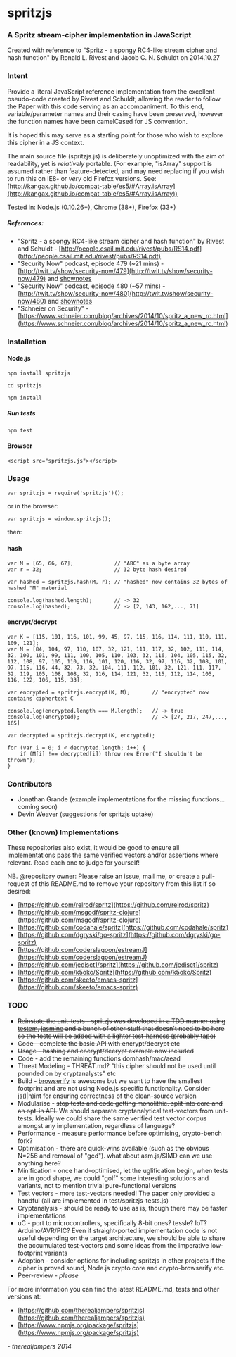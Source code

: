 # spritzjs

### A Spritz stream-cipher implementation in JavaScript

Created with reference to "Spritz - a spongy RC4-like stream cipher and hash function"
by Ronald L. Rivest and Jacob C. N. Schuldt on 2014.10.27

### Intent
Provide a literal JavaScript reference implementation from the excellent pseudo-code
created by Rivest and Schuldt; allowing the reader to follow the Paper with this code
serving as an accompaniment. To this end, variable/parameter names and their casing have
been preserved, however the function names have been camelCased for JS convention.

It is hoped this may serve as a starting point for those who wish to explore this cipher
in a JS context.

The main source file (spritzjs.js) is deliberately unoptimized with the aim of readability,
yet is *relatively* portable. (For example, "isArray" support is assumed rather than feature-detected, and may need replacing if you wish to run this on IE8- or *very* old
Firefox versions.
See: [http://kangax.github.io/compat-table/es5/#Array.isArray](http://kangax.github.io/compat-table/es5/#Array.isArray))

Tested in: Node.js (0.10.26+), Chrome (38+), Firefox (33+)

##### References:

- "Spritz - a spongy RC4-like stream cipher and hash function"
 by Rivest and Schuldt - [http://people.csail.mit.edu/rivest/pubs/RS14.pdf](http://people.csail.mit.edu/rivest/pubs/RS14.pdf)
- "Security Now" podcast, episode 479 (~21 mins) - [http://twit.tv/show/security-now/479](http://twit.tv/show/security-now/479) and [shownotes](https://www.grc.com/sn/SN-479-Notes.pdf)
- "Security Now" podcast, episode 480 (~57 mins) - [http://twit.tv/show/security-now/480](http://twit.tv/show/security-now/480) and [shownotes](https://www.grc.com/sn/SN-480-Notes.pdf)
- "Schneier on Security" - [https://www.schneier.com/blog/archives/2014/10/spritz_a_new_rc.html](https://www.schneier.com/blog/archives/2014/10/spritz_a_new_rc.html)


### Installation

#### Node.js

	npm install spritzjs

	cd spritzjs

	npm install

##### Run tests

	npm test

#### Browser

	<script src="spritzjs.js"></script>

### Usage

	var spritzjs = require('spritzjs')();

or in the browser:

	var spritzjs = window.spritzjs();

then:

#### hash
	var M = [65, 66, 67];             // "ABC" as a byte array
	var r = 32;                       // 32 byte hash desired

	var hashed = spritzjs.hash(M, r); // "hashed" now contains 32 bytes of hashed "M" material

	console.log(hashed.length);       // -> 32
	console.log(hashed);              // -> [2, 143, 162,..., 71]

#### encrypt/decrypt

	var K = [115, 101, 116, 101, 99, 45, 97, 115, 116, 114, 111, 110, 111, 109, 121];
	var M = [84, 104, 97, 110, 107, 32, 121, 111, 117, 32, 102, 111, 114, 32, 100, 101, 99, 111, 100, 105, 110, 103, 32, 116, 104, 105, 115, 32, 112, 108, 97, 105, 110, 116, 101, 120, 116, 32, 97, 116, 32, 108, 101, 97, 115, 116, 44, 32, 73, 32, 104, 111, 112, 101, 32, 121, 111, 117, 32, 119, 105, 108, 108, 32, 116, 114, 121, 32, 115, 112, 114, 105, 116, 122, 106, 115, 33];

	var encrypted = spritzjs.encrypt(K, M);       // "encrypted" now contains ciphertext C

	console.log(encrypted.length === M.length);   // -> true
	console.log(encrypted);	                      // -> [27, 217, 247,..., 165]

	var decrypted = spritzjs.decrypt(K, encrypted);

	for (var i = 0; i < decrypted.length; i++) {
		if (M[i] !== decrypted[i]) throw new Error("I shouldn't be thrown");
	}

### Contributors

- Jonathan Grande (example implementations for the missing functions... coming soon)
- Devin Weaver		(suggestions for spritzjs uptake)


### Other (known) Implementations

These repositories also exist, it would be good to ensure all implementations pass
the same verified vectors and/or assertions where relevant. Read each one to judge
for yourself!

NB. @repository owner: Please raise an issue, mail me, or create a pull-request of this
README.md to remove your repository from this list if so desired:

- [https://github.com/relrod/spritz](https://github.com/relrod/spritz)
- [https://github.com/msgodf/spritz-clojure](https://github.com/msgodf/spritz-clojure)
- [https://github.com/codahale/spritz](https://github.com/codahale/spritz)
- [https://github.com/dgryski/go-spritz](https://github.com/dgryski/go-spritz)
- [https://github.com/coderslagoon/estreamJ](https://github.com/coderslagoon/estreamJ)
- [https://github.com/jedisct1/spritz](https://github.com/jedisct1/spritz)
- [https://github.com/k5okc/Spritz](https://github.com/k5okc/Spritz)
- [https://github.com/skeeto/emacs-spritz](https://github.com/skeeto/emacs-spritz)

### TODO

- <strike>Reinstate the unit-tests - spritzjs was developed in a TDD manner using [testem](https://www.npmjs.org/package/testem), [jasmine](https://www.npmjs.org/package/jasmine) and a bunch of other stuff that doesn't need to be here so the tests will be added with a lighter test-harness (probably [tape](https://www.npmjs.org/package/tape))</strike>
- <strike>Code - complete the basic API with encrypt/decrypt etc</strike>
- <strike>Usage - hashing and encrypt/decrypt example now included</strike>
- Code - add the remaining functions domhash/mac/aead
- Threat Modeling - THREAT.md? "this cipher should not be used until pounded on by cryptanalysts" etc
- Build - [browserify](https://www.npmjs.org/package/browserify) is awesome but we want to have the smallest footprint and are not using Node.js specific functionality. Consider js(l|h)int for ensuring correctness of the clean-source version
- Modularise - <strike>stop tests and code getting monolithic. split into core and an opt-in API.</strike> We should separate cryptanalytical test-vectors from unit-tests. Ideally we could share the same verified test vector corpus amongst any implementation, regardless of language?
- Performance - measure performance before optimising, crypto-bench fork?
- Optimisation - there are quick-wins available (such as the obvious N=256 and removal of "gcd"). what about asm.js/SIMD can we use anything here?
- Minification - once hand-optimised, let the uglification begin, when tests are in good shape, we could "golf" some interesting solutions and variants, not to mention trivial pure-functional versions
- Test vectors - more test-vectors needed! The paper only provided a handful (all are implemented in test/spritzjs-tests.js)
- Cryptanalysis - should be ready to use as is, though there may be faster implementations
- uC - port to microcontrollers, specifically 8-bit ones? tessle? IoT? Arduino/AVR/PIC? Even if straight-ported implementation code is not useful depending on the target architecture, we should be able to share the accumulated test-vectors and some ideas from the imperative low-footprint variants
- Adoption - consider options for including spritzjs in other projects if the cipher is proved sound, Node.js crypto core and crypto-browserify etc.
- Peer-review - *please*

For more information you can find the latest README.md, tests and other versions at:

- [https://github.com/therealjampers/spritzjs](https://github.com/therealjampers/spritzjs)
- [https://www.npmjs.org/package/spritzjs](https://www.npmjs.org/package/spritzjs)

*- therealjampers 2014*
